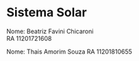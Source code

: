 # Sistema Solar

Nome: Beatriz Favini Chicaroni  
RA 11201721608

Nome: Thais Amorim Souza
RA 11201810655
